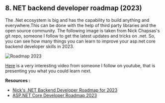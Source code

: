 ## 8. NET backend developer roadmap (2023)

The .Net ecosystem is big and has the capability to build anything and everywhere.This can be done with the help of third party libraries and the open source community. 
The following image is taken from Nick Chapsas's git repo, someone I follow to get the latest updates and tricks on .net.
So, you can see how many things you can learn to improve your asp.net core backend developer skills in 2023.

![Roadmap 2023](https://raw.githubusercontent.com/Elfocrash/.NET-Backend-Developer-Roadmap/master/roadmap-dark-compact-2023.png "Roadmap 2023")

[Here](https://www.youtube.com/watch?v=KCBH1fEIrxc) is a very interesting video from someone I follow on youtube, that is presenting you what you could learn next.

**Resources :**

 - [Nick's .NET Backend Developer Roadmap for 2023](https://github.com/Elfocrash/.NET-Backend-Developer-Roadmap)
 - [ASP.NET Core Developer Roadmap 2023](https://github.com/MoienTajik/AspNetCore-Developer-Roadmap)
